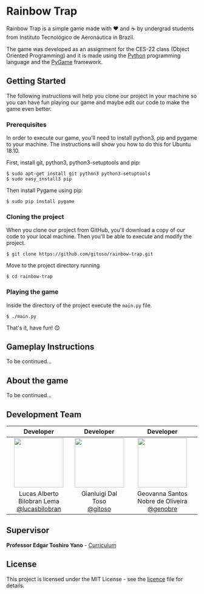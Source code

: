 # Rainbow Trap

Rainbow Trap is a simple game made with :heart: and :coffee: by undergrad students from Instituto Tecnológico de Aeronáutica in Brazil.

The game was developed as an assignment for the CES-22 class (Object Oriented Programming) and it is made using the [Python](python.org) programming language and the [PyGame](pygame.org) framework. 

## Getting Started

The following instructions will help you clone our project in your machine so you can have fun playing our game and maybe edit our code to make the game even better.

### Prerequisites

In order to execute our game, you'll need to install python3, pip and pygame to your machine. The instructions will show you how to do this for Ubuntu 18.10.

First, install git, python3, python3-setuptools and pip:

```
$ sudo apt-get install git python3 python3-setuptools
$ sudo easy_install3 pip
```

Then install Pygame using pip:

```
$ sudo pip install pygame
```

### Cloning the project

When you clone our project from GitHub, you'll download a copy of our code to your local machine. Then you'll be able to execute and modify the project.

```
$ git clone https://github.com/gitoso/rainbow-trap.git
```
Move to the project directory running

```
$ cd rainbow-trap
```



### Playing the game

Inside the directory of the project execute the `main.py` file.

```
$ ./main.py
```

That's it, have fun! :blush:

## Gameplay Instructions

To be continued...

## About the game

To be continued...

## Development Team

|**Developer**|**Developer**|**Developer**|
|:-------------:|:-------------:|:-----:|
|[<img src="https://github.com/lucasbilobran.png" width="130px;"/>](https://github.com/lucasbilobran)|[<img src="https://github.com/gitoso.png" width="130px;"/>](https://github.com/gitoso)|[<img src="https://github.com/genobre.png" width="130px;"/>](https://github.com/genobre)|
| Lucas Alberto Bilobran Lema <br> [@lucasbilobran](https://github.com/lucasbilobran)| Gianluigi Dal Toso <br> [@gitoso](https://github.com/gitoso)| Geovanna Santos Nobre de Oliveira <br> [@genobre](https://github.com/genobre)|

## Supervisor

**Professor Edgar Toshiro Yano** - [Curriculum](http://buscatextual.cnpq.br/buscatextual/visualizacv.do?id=K4798593T1&idiomaExibicao=2)


## License

This project is licensed under the MIT License - see the [licence](LICENCE.md) file for details.